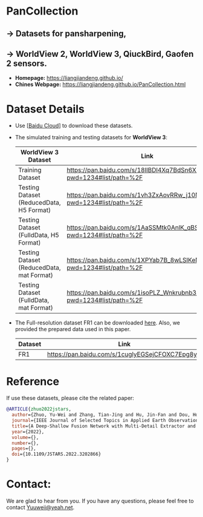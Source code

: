 # PanCollection

## -> Datasets for pansharpening, 
## -> WorldView 2,  WorldView 3,  QiuckBird,  Gaofen 2 sensors.

* **Homepage:** https://liangjiandeng.github.io/ 
* **Chines Webpage:** https://liangjiandeng.github.io/PanCollection.html



# Dataset Details

* Use [[Baidu Cloud](https://pan.baidu.com/pcloud/home)] to download these datasets.

* The simulated training and testing datasets for **WorldView 3**:

  | **WorldView 3** Dataset                   | Link                                            | Size |
  | ----------------------------------------- | ----------------------------------------------- | -------- |
  | Training Dataset                          | https://pan.baidu.com/s/18IlBDl4Xq7BdSn6XXYNoJg?pwd=1234#list/path=%2F | 5.76GB     |
  | Testing Dataset (ReducedData, H5 Format)  | https://pan.baidu.com/s/1vh3ZxAovRRw_j10MBR_Pmg?pwd=1234#list/path=%2F | 20 examples     |
  | Testing Dataset (FulldData, H5 Format)    | https://pan.baidu.com/s/1AaSSMtk0AnlK_qBS8te8pA?pwd=1234#list/path=%2F | 20 examples     |
  | Testing Dataset (ReducedData, mat Format) | https://pan.baidu.com/s/1XPYab7B_8wLSIKeN3Phj5w?pwd=1234#list/path=%2F | 20 examples     |
  | Testing Dataset (FulldData, mat Format)   | https://pan.baidu.com/s/1isoPLZ_Wnkrubnb38sa4Qg?pwd=1234#list/path=%2F | 20 examples     |

* The Full-resolution dataset FR1 can be downloaded [here](https://openremotesensing.net/hyperspectral-pansharpening-challenge/). Also, we provided the prepared data used in this paper.

  | Dataset | Link                                            | Password |
  | ------- | ----------------------------------------------- | -------- |
  | FR1     | https://pan.baidu.com/s/1cuglyEGSejCFOXC7Epg8yQ | 3951     |

  

# Reference

If use these datasets, please cite the related paper:

```bibtex
@ARTICLE{zhuo2022jstars,
  author={Zhuo, Yu-Wei and Zhang, Tian-Jing and Hu, Jin-Fan and Dou, Hong-Xia and Huang, Ting-Zhu and Deng, Liang-Jian},
  journal={IEEE Journal of Selected Topics in Applied Earth Observations and Remote Sensing}, 
  title={A Deep-Shallow Fusion Network with Multi-Detail Extractor and Spectral Attention for Hyperspectral Pansharpening}, 
  year={2022},
  volume={},
  number={},
  pages={},
  doi={10.1109/JSTARS.2022.3202866}
}
```





# Contact:

We are glad to hear from you. If you have any questions, please feel free to contact Yuuweii@yeah.net.









